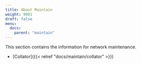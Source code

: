 ```yaml
---
title: About Maintain
weight: 9001
draft: false
menu:
  docs:
    parent: "maintain"
---
```


This section contains the information for network maintenance.

- [Collator]({{< relref "docs/maintain/collator" >}})
